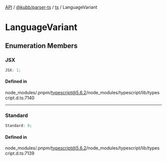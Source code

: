 [API](../../../../../packages.md) / [@kubb/parser-ts](../../../index.md) / [ts](../index.md) / LanguageVariant

# LanguageVariant

## Enumeration Members

### JSX

```ts
JSX: 1;
```

#### Defined in

node\_modules/.pnpm/typescript@5.6.2/node\_modules/typescript/lib/typescript.d.ts:7140

***

### Standard

```ts
Standard: 0;
```

#### Defined in

node\_modules/.pnpm/typescript@5.6.2/node\_modules/typescript/lib/typescript.d.ts:7139
